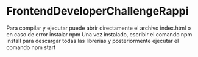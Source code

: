 # FrontendDeveloperChallengeRappi

Para compilar y ejecutar puede abrir directamente el archivo index.html o en caso de error instalar npm 
Una vez instalado, escribir el comando npm install para descargar todas las librerias y posteriormente ejecutar el comando npm start
